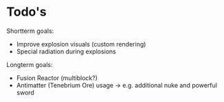 # Todo's

Shortterm goals:
- Improve explosion visuals (custom rendering)
- Special radiation during explosions

Longterm goals:
- Fusion Reactor (multiblock?)
- Antimatter (Tenebrium Ore) usage -> e.g. additional nuke and powerful sword